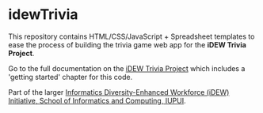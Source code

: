 # idewTrivia
This repository contains HTML/CSS/JavaScript + Spreadsheet templates to ease the process of building the trivia game web app for the **iDEW Trivia Project**. 

Go to the full documentation on the [iDEW Trivia Project](https://jimlyst.gitbooks.io/idew-trivia-project/content/) which includes a 'getting started' chapter for this code.

Part of the larger [Informatics Diversity-Enhanced Workforce (iDEW) Initiative, School of Informatics and Computing, IUPUI](http://soic.iupui.edu/idew/).
